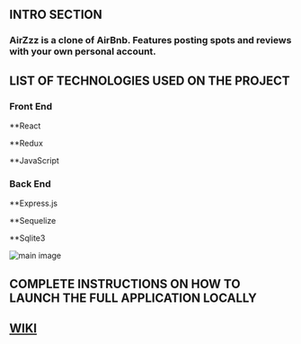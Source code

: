 ## INTRO SECTION
### AirZzz is a clone of AirBnb. Features posting spots and reviews with your own personal account.

## LIST OF TECHNOLOGIES USED ON THE PROJECT
### Front End
**React

**Redux

**JavaScript

### Back End
**Express.js

**Sequelize

**Sqlite3


![main image](https://user-images.githubusercontent.com/107524318/197409096-0f4faf69-665e-4ca0-8b50-9cec82109766.png)

## COMPLETE INSTRUCTIONS ON HOW TO LAUNCH THE FULL APPLICATION LOCALLY

## [WIKI](https://github.com/calvintzeng96/TEST/wiki)
